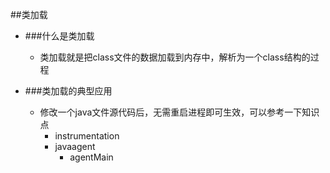 ##类加载
- ###什么是类加载
    - 类加载就是把class文件的数据加载到内存中，解析为一个class结构的过程
    
- ###类加载的典型应用
    - 修改一个java文件源代码后，无需重启进程即可生效，可以参考一下知识点
        - instrumentation
        - javaagent
            - agentMain